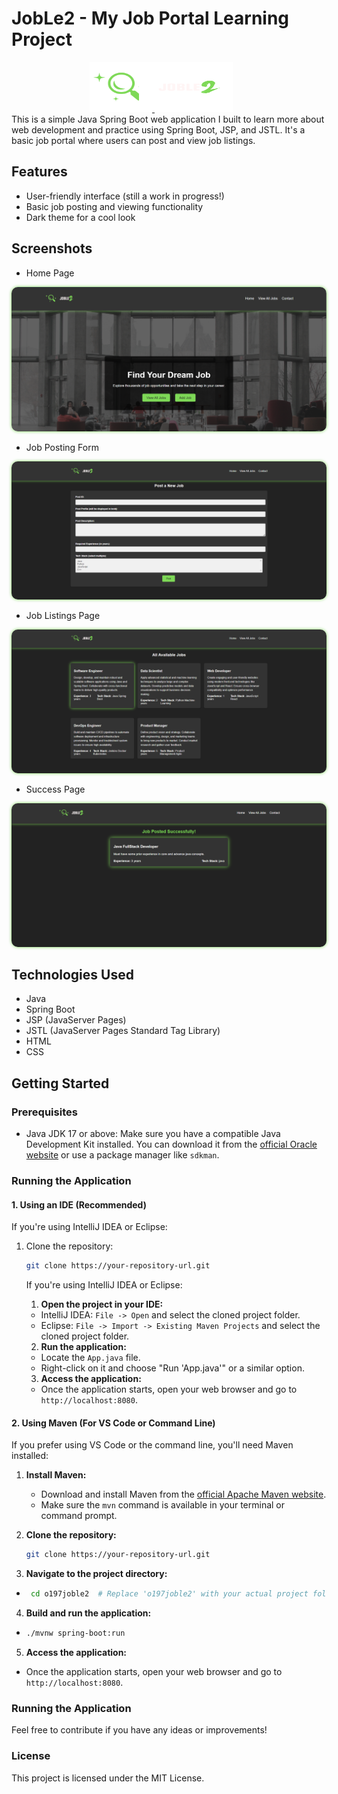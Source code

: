 # JobLe2 - My Job Portal Learning Project

<div align="center">
  <a href="https://github.com/AnirudhHanda/JobLe2---JSP/tree/main">
    <img src="https://raw.githubusercontent.com/AnirudhHanda/JobLe2---JSP/main/src/main/resources/static/image/logo3.png" alt="Project Logo" style="height: 80px; width: 100px;">
<img src="https://raw.githubusercontent.com/AnirudhHanda/JobLe2---JSP/main/src/main/resources/static/image/logo3text.png" alt="Project Logo" style="position: relative; left: -25px; height: 80px; width: 150px;">
  </a>
</div>
This is a simple Java Spring Boot web application I built to learn more about web development and practice using Spring Boot, JSP, and JSTL. It's a basic job portal where users can post and view job listings.

## Features


* User-friendly interface (still a work in progress!)
* Basic job posting and viewing functionality
* Dark theme for a cool look

## Screenshots

* Home Page
<div align="center">
  <img src="github-assets/home.PNG" alt="SMVDU IGNITE Brand GIF" style="border-radius: 10px; box-shadow: 0 0 5px #7ed957;">
</div>

* Job Posting Form

<div align="center">
  <img src="github-assets/jobpostingform.PNG" alt="SMVDU IGNITE Brand GIF" style="border-radius: 10px; box-shadow: 0 0 5px #7ed957;">
</div>

* Job Listings Page

<div align="center">
  <img src="github-assets/alljobs.png" alt="SMVDU IGNITE Brand GIF" style="border-radius: 10px; box-shadow: 0 0 5px #7ed957;">
</div>

* Success Page

<div align="center">
  <img src="github-assets/success.png" alt="SMVDU IGNITE Brand GIF" style="border-radius: 10px; box-shadow: 0 0 5px #7ed957;">
</div>

## Technologies Used

* Java
* Spring Boot
* JSP (JavaServer Pages)
* JSTL (JavaServer Pages Standard Tag Library)
* HTML
* CSS

## Getting Started

### Prerequisites

* Java JDK 17 or above:  Make sure you have a compatible Java Development Kit installed. You can download it from the [official Oracle website](https://www.oracle.com/java/technologies/javase/jdk.html) or use a package manager like `sdkman`.

### Running the Application

#### 1. Using an IDE (Recommended)

If you're using IntelliJ IDEA or Eclipse:

1. Clone the repository:
   ```bash
   git clone https://your-repository-url.git 
   ```

   If you're using IntelliJ IDEA or Eclipse:

   1.  **Open the project in your IDE:**
      *   IntelliJ IDEA: `File -> Open` and select the cloned project folder.
      *   Eclipse: `File -> Import -> Existing Maven Projects` and select the cloned project folder.

   2.  **Run the application:**
      *   Locate the `App.java` file.
      *   Right-click on it and choose "Run 'App.java'" or a similar option.

   3.  **Access the application:**
      *   Once the application starts, open your web browser and go to `http://localhost:8080`.

#### 2. Using Maven (For VS Code or Command Line)

If you prefer using VS Code or the command line, you'll need Maven installed:

1. **Install Maven:**
   * Download and install Maven from the [official Apache Maven website](https://maven.apache.org/download.cgi).
   * Make sure the `mvn` command is available in your terminal or command prompt.

2. **Clone the repository:**

   ```bash
   git clone https://your-repository-url.git
   ```
   
   
3.  **Navigate to the project directory:**
   *  ``` Bash
       cd o197joble2  # Replace 'o197joble2' with your actual project folder name.

4.  **Build and run the application:**
   *  ```bash
      ./mvnw spring-boot:run 

5.  **Access the application:**
   *   Once the application starts, open your web browser and go to `http://localhost:8080`.

### Running the Application
Feel free to contribute if you have any ideas or improvements!

### License
This project is licensed under the MIT License.
